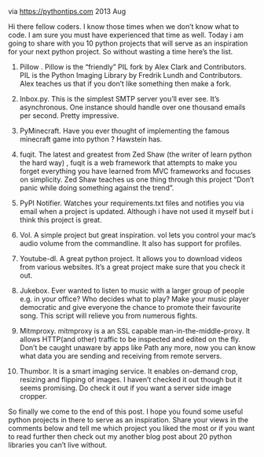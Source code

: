 via https://pythontips.com 2013 Aug

Hi there fellow coders. I know those times when we don’t know what to code. I am sure you must have experienced that time as well. Today i am going to share with you 10 python projects that will serve as an inspiration for your next python project. So without wasting a time here’s the list.

1. Pillow . Pillow is the “friendly” PIL fork by Alex Clark and Contributors. PIL is the Python Imaging Library by Fredrik Lundh and Contributors. Alex teaches us that if you don’t like something then make a fork.

2. Inbox.py. This is the simplest SMTP server you’ll ever see. It’s asynchronous. One instance should handle over one thousand emails per second. Pretty impressive.

3. PyMinecraft. Have you ever thought of implementing the famous minecraft game into python ? Hawstein has.

4. fuqit. The latest and greatest from Zed Shaw (the writer of learn python the hard way) , fuqit is a web framework that attempts to make you forget everything you have learned from MVC frameworks and focuses on simplicity. Zed Shaw teaches us one thing through this project “Don’t panic while doing something against the trend”.

5. PyPI Notifier. Watches your requirements.txt files and notifies you via email when a project is updated. Although i have not used it myself but i think this project is great.

6. Vol. A simple project but great inspiration. vol lets you control your mac’s audio volume from the commandline. It also has support for profiles.

7. Youtube-dl. A great python project. It allows you to download videos from various websites. It’s a great project make sure that you check it out.

8. Jukebox. Ever wanted to listen to music with a larger group of people e.g. in your office? Who decides what to play? Make your music player democratic and give everyone the chance to promote their favourite song. This script will relieve you from numerous fights.

9. Mitmproxy. mitmproxy is a an SSL capable man-in-the-middle-proxy. It allows HTTP(and other) traffic to be inspected and edited on the fly. Don’t be caught unaware by apps like Path any more, now you can know what data you are sending and receiving from remote servers.

10. Thumbor. It is a smart imaging service. It enables on-demand crop, resizing and flipping of images. I haven’t checked it out though but it seems promising. Do check it out if you want a server side image cropper.

So finally we come to the end of this post. I hope you found some useful python projects in there to serve as an inspiration. Share your views in the comments below and tell me which project you liked the most or if you want to read further then check out my another blog post about 20 python libraries you can’t live without.

